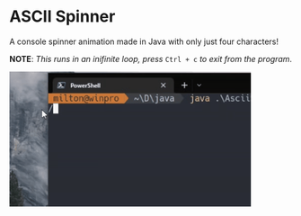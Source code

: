 # ASCII Spinner
A console spinner animation made in Java with only just four characters!

**NOTE**: *This runs in an inifinite loop, press* `Ctrl + c` *to exit from the program*.


![](spinner.gif)
